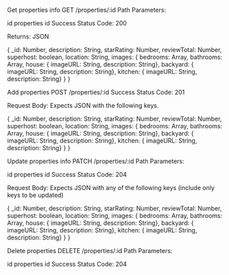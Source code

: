 Get properties info
GET /properties/:id
Path Parameters:

id properties id
Success Status Code: 200

Returns: JSON

{
  _id: Number,
  description: String,
  starRating: Number,
  reviewTotal: Number,
  superhost: boolean,
  location: String,
  images: {
    bedrooms: Array,
    bathrooms: Array,
    house: { imageURL: String, description: String},
    backyard: { imageURL: String, description: String},
    kitchen: { imageURL: String, description: String}
  }
}

Add properties
POST /properties/:id
Success Status Code: 201

Request Body: Expects JSON with the following keys.

{
  _id: Number,
  description: String,
  starRating: Number,
  reviewTotal: Number,
  superhost: boolean,
  location: String,
  images: {
    bedrooms: Array,
    bathrooms: Array,
    house: { imageURL: String, description: String},
    backyard: { imageURL: String, description: String},
    kitchen: { imageURL: String, description: String}
  }
}

Update properties info
PATCH /properties/:id
Path Parameters:

id properties id
Success Status Code: 204

Request Body: Expects JSON with any of the following keys (include only keys to be updated)

{
  _id: Number,
  description: String,
  starRating: Number,
  reviewTotal: Number,
  superhost: boolean,
  location: String,
  images: {
    bedrooms: Array,
    bathrooms: Array,
    house: { imageURL: String, description: String},
    backyard: { imageURL: String, description: String},
    kitchen: { imageURL: String, description: String}
  }
}

Delete properties
DELETE /properties/:id
Path Parameters:

id properties id
Success Status Code: 204
